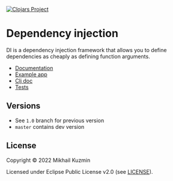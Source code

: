 [![Clojars Project](https://img.shields.io/clojars/v/org.clojars.darkleaf/di.svg)](https://clojars.org/org.clojars.darkleaf/di)

# Dependency injection

DI is a dependency injection framework that allows you to define dependencies as cheaply as defining function arguments.

* [Documentation](https://darkleaf.github.io/di/)
* [Example app](example/src/example/core.clj)
* [Clj doc](https://cljdoc.org/d/org.clojars.darkleaf/di)
* [Tests](test/darkleaf/di)

## Versions

* See `1.0` branch for previous version
* `master` contains dev version

## License

Copyright © 2022 Mikhail Kuzmin

Licensed under Eclipse Public License v2.0 (see [LICENSE](LICENSE)).
